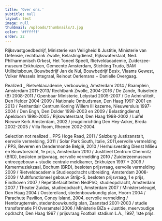 ```yaml
---
title: 'Over ons.'
subtitle: null
layout: text
image: null
thumbnail: /uploads/thumbnails/3.jpg
color: '#ffffff'
order: 22
---
```


Rijksvastgoedbedrijf, Ministerie van Veiligheid & Justitie, Ministerie van Defensie, rechtbank Zwolle, Belastingdienst, Rijkswaterstaat, Ned. Philharmonisch Orkest, Het Toneel Speelt, Rietveldacademie, Zuiderzee-museum Enkhuizen, Gemeente Amsterdam, Stichting Trudo, BAM Utiliteitsbouw, Bouwbedrijf Jan de Nul, Bouwbedrijf Besix, Vlaams Gewest, Volker Wessels Integraal, Reinout Oerlemans + Danielle Overgaag.

Realized _ Rietveldacademie, verbouwing, Amsterdam 2014 / Raamplein, Amsterdam 2011-2013/ Rechtbank Zwolle, 2004-2016 / De Zande, Ruiselede (B) 2008-2011 / Openbaar Ministerie, Lelystad 2005-2007 / De Admiraliteit, Den Helder 2004-2009 / Nationale Ombudsman, Den Haag 1997-2001 en 2013 / Penitentiair Centrum Koning Willem III kazerne, Nieuwersluis 1997-2004 / Den Engh, Den Dolder 1998-2003 en 2009 / Belastingdienst, Apeldoorn 1998-2005 / Rijkswaterstaat, Den Haag 1998-2002 / Luifel Nieuwe Kerk Amsterdam, 2002 / jeugdinrichting Den Hey-Acker, Breda 2002-2005 / Villa Room, Rhenen 2002-2004.

Selection not realized _ PPS Hoge Raad, 2011 / Salzburg Justizanstalt, eervolle vermelding, 2011 / Solar Park South, Italie, 2011,eervolle vermelding / PPS, Beveren en Dendermonde Belgi&euml;, 2010 / Herhuisvesting Dienst Milieu en Bouwtoezicht, 1e prijs, Amsterdam 2010 / Justitieel Centrum Chemnitz (BRD), besloten prijsvraag, eervolle vermelding 2010 / Zuiderzeemuseum entreegebouw + studie centrale meldkamer, Enkhuizen 1997 + 2009 / Kamermuziekzaal, Bochum (BRD), besloten prijsvraag, eervolle vermelding 2009 / Rietveldacademie Studieopdracht uitbreiding, Amsterdam 2008-2009 / Multifunctioneel gebouw Strijp-S, besloten prijsvraag, 1 e prijs, Eindhoven 2007 / Repetitiefacititeiten NedPhO, studieopdracht, Amsterdam 2007 / Theater Zuidas, studieopdracht, Amsterdam 2007 / Ministersvleugel, Den Haag 2004 / Oostereiland, stedenbouwkundig plan, Hoorn 2004 / Parachute Pavilion, Coney Island, 2004, eervolle vermelding / Hembrugterrein, stedenbouwkundig plan, Zaanstad 2001-2003 / studie transformatie PI Overamstel 2006 / Ministerie BiZa + Justitie, meervoudige opdracht, Den Haag 1997 / prijsvraag Football stadium L.A., 1997, 1ste prijs.